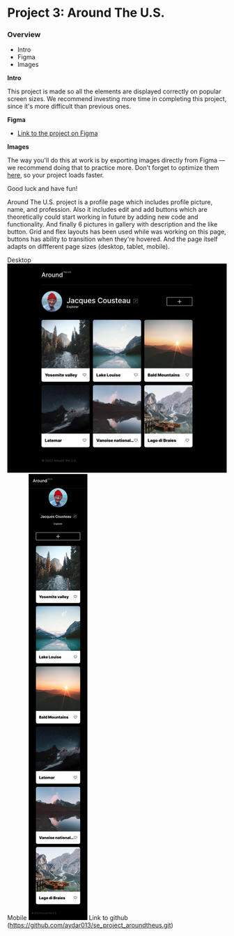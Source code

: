 # Project 3: Around The U.S.

### Overview

- Intro
- Figma
- Images

**Intro**

This project is made so all the elements are displayed correctly on popular screen sizes. We recommend investing more time in completing this project, since it's more difficult than previous ones.

**Figma**

- [Link to the project on Figma](https://www.figma.com/file/ii4xxsJ0ghevUOcssTlHZv/Sprint-3%3A-Around-the-US?node-id=0%3A1)

**Images**

The way you'll do this at work is by exporting images directly from Figma — we recommend doing that to practice more. Don't forget to optimize them [here](https://tinypng.com/), so your project loads faster.

Good luck and have fun!

Around The U.S. project is a profile page which includes profile picture, name, and profession. Also it includes edit and add buttons which are theoretically could start working in future by adding new code and functionality. And finally 6 pictures in gallery with description and the like button.
Grid and flex layouts has been used while was working on this page, buttons has ability to transition when they're hovered. And the page itself adapts on diffferent page sizes (desktop, tablet, mobile).

Desktop ![Desktop](images/desktop.png)
Mobile ![Mobile](images/mobile.png)
Link to github (https://github.com/aydar013/se_project_aroundtheus.git)
